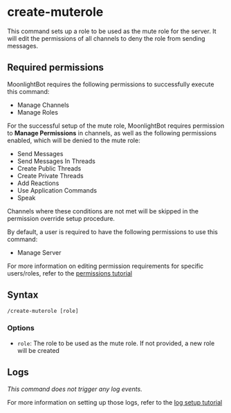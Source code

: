 # create-muterole

This command sets up a role to be used as the mute role for the server. It will edit the permissions of all channels to
deny the role from sending messages.

## Required permissions

MoonlightBot requires the following permissions to successfully execute this command:

* Manage Channels
* Manage Roles

For the successful setup of the mute role, MoonlightBot requires permission to **Manage Permissions** in channels, as
well as the following permissions enabled, which will be denied to the mute role:

* Send Messages
* Send Messages In Threads
* Create Public Threads
* Create Private Threads
* Add Reactions
* Use Application Commands
* Speak

Channels where these conditions are not met will be skipped in the permission override setup procedure.

By default, a user is required to have the following permissions to use this command:

* Manage Server

For more information on editing permission requirements for specific users/roles, refer to
the [permissions tutorial](../start-up/permission-tutorial.md)

## Syntax

```text
/create-muterole [role]
```

### Options

* `role`: The role to be used as the mute role. If not provided, a new role will be created

## Logs

*This command does not trigger any log events.*

For more information on setting up those logs, refer to the [log setup tutorial](../README.md#logging)
